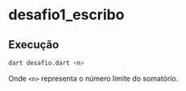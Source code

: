 # desafio1_escribo

## Execução

```bash
dart desafio.dart <n>
```

Onde `<n>` representa o número limite do somatório.
